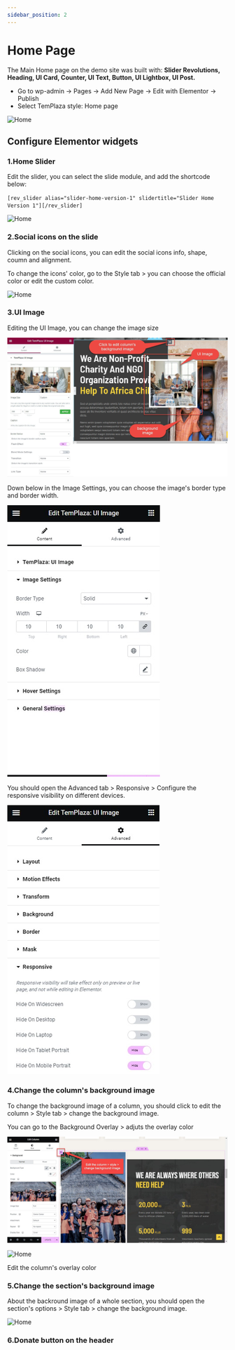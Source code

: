```yaml
---
sidebar_position: 2
---
```

# Home Page

The Main Home page on the demo site was built with: **Slider Revolutions, Heading, UI Card, Counter, UI Text, Button, UI Lightbox, UI Post.**

* Go to wp-admin -> Pages -> Add New Page -> Edit with Elementor -> Publish
* Select TemPlaza style: Home page

![Home](./img/home.avif)

## Configure Elementor widgets

### 1.Home Slider

Edit the slider, you can select the slide module, and add the shortcode below: 

`[rev_slider alias="slider-home-version-1" slidertitle="Slider Home Version 1"][/rev_slider]`

![Home](./img/home-slider.avif)

### 2.Social icons on the slide

Clicking on the social icons, you can edit the social icons info, shape, coumn and alignment. 

To change the icons' color, go to the Style tab > you can choose the official color or edit the custom color. 

![Home](./img/home-social.avif)

### 3.UI Image

Editing the UI Image, you can change the image size

![Home](./img/home-uiimage.jpeg)

Down below in the Image Settings, you can choose the image's border type and border width.

![Home](./img/home-uiimage-setting.jpeg)

You should open the Advanced tab > Responsive  > Configure the responsive visibility on different devices.

![Home](./img/home-uiimage-responsive.jpeg)

### 4.Change the column's background image

To change the background image of a column, you should click to edit the column > Style tab > change the background image. 

You can go to the Background Overlay > adjuts the overlay color

![Home](./img/home-column-bg.jpeg)

![Home](./img/home-column-overlay.avif)

Edit the column's overlay color

### 5.Change the section's background image

About the backround image of a whole section, you should open the section's options > Style tab > change the background image. 

![Home](./img/home-bg-section.avif)

### 6.Donate button on the header
